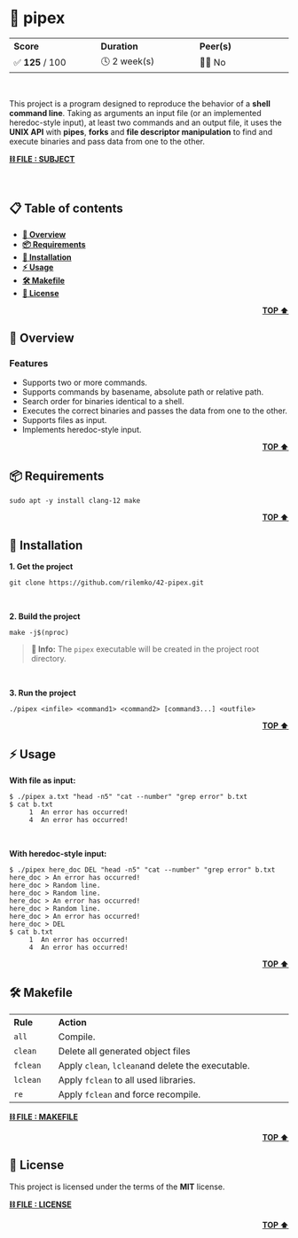 <a id="readme-top" name="readme-top"></a>

<!-- ------------------------------
* TITLE, DESCRIPTION & CONTACT
------------------------------ -->
# 🧪 pipex

<table>
    <tr>
        <th align="left" width="3333px">Score</th>
        <th align="left" width="3333px">Duration</th>
        <th align="left" width="3333px">Peer(s)</th>
    </tr>
    <tr>
        <td>✅ <b>125</b> / 100</td>
        <td>🕓 2 week(s)</td>
        <td>👷🏻 No</td>
    </tr>
</table>

<br>

This project is a program designed to reproduce the behavior of a **shell command line**. Taking as arguments an input file (or an implemented heredoc-style input), at least two commands and an output file, it uses the **UNIX API** with **pipes**, **forks** and **file descriptor manipulation** to find and execute binaries and pass data from one to the other.

[**⛓️ FILE : SUBJECT**](en.subject.pdf)

<br>

<!-- ------------------------------
* TABLE OF CONTENTS
------------------------------ -->
## 📋 Table of contents

- [**👀 Overview**](#readme-overview)
- [**📦 Requirements**](#readme-requirements)
- [**💾 Installation**](#readme-installation)
- [**⚡️ Usage**](#readme-usage)
- [**🛠️ Makefile**](#readme-makefile)
- [**📄 License**](#readme-license)

<a id="readme-overview" name="readme-overview"></a>
<p align="right"><b><a href="#readme-top">TOP ⬆️</a></b></p>

<!-- ------------------------------
* OVERVIEW
------------------------------ -->
## 👀 Overview

### Features

- Supports two or more commands.
- Supports commands by basename, absolute path or relative path.
- Search order for binaries identical to a shell.
- Executes the correct binaries and passes the data from one to the other.
- Supports files as input.
- Implements heredoc-style input.

<a id="readme-requirements" name="readme-requirements"></a>
<p align="right"><b><a href="#readme-top">TOP ⬆️</a></b></p>

<!-- ------------------------------
* REQUIREMENTS
------------------------------ -->
## 📦 Requirements

```
sudo apt -y install clang-12 make
```

<a id="readme-installation" name="readme-installation"></a>
<p align="right"><b><a href="#readme-top">TOP ⬆️</a></b></p>

<!-- ------------------------------
* INSTALLATION
------------------------------ -->
## 💾 Installation

**1. Get the project**

```
git clone https://github.com/rilemko/42-pipex.git
```

<br>

**2. Build the project**

```
make -j$(nproc)
```

> **🔵 Info:** The `pipex` executable will be created in the project root directory.

<br>

**3. Run the project**

```
./pipex <infile> <command1> <command2> [command3...] <outfile>
```

<a id="readme-usage" name="readme-usage"></a>
<p align="right"><b><a href="#readme-top">TOP ⬆️</a></b></p>

<!-- ------------------------------
* USAGE
------------------------------ -->
## ⚡️ Usage

**With file as input:**

```console
$ ./pipex a.txt "head -n5" "cat --number" "grep error" b.txt
$ cat b.txt
     1  An error has occurred!
     4  An error has occurred!
```

<br>

**With heredoc-style input:**

```console
$ ./pipex here_doc DEL "head -n5" "cat --number" "grep error" b.txt
here_doc > An error has occurred!
here_doc > Random line.
here_doc > Random line.
here_doc > An error has occurred!
here_doc > Random line.
here_doc > An error has occurred!
here_doc > DEL
$ cat b.txt
     1  An error has occurred!
     4  An error has occurred!
```

<a id="readme-makefile" name="readme-makefile"></a>
<p align="right"><b><a href="#readme-top">TOP ⬆️</a></b></p>

<!-- ------------------------------
* MAKEFILE
------------------------------ -->
## 🛠️ Makefile

<table>
    <tr>
        <th align="left" width="500px">Rule</th>
        <th align="left" width="9500px">Action</th>
        </tr>
    <tr><td><code>all</code></td><td>Compile.</td></tr>
    <tr><td><code>clean</code></td><td>Delete all generated object files</td></tr>
    <tr><td><code>fclean</code></td><td>Apply <code>clean</code>, <code>lclean</code>and delete the executable.</td></tr>
    <tr><td><code>lclean</code></td><td>Apply <code>fclean</code> to all used libraries.</td></tr>
    <tr><td><code>re</code></td><td>Apply <code>fclean</code> and force recompile.</td></tr>
</table>

[**⛓️ FILE : MAKEFILE**](Makefile)

<a id="readme-license" name="readme-license"></a>
<p align="right"><b><a href="#readme-top">TOP ⬆️</a></b></p>

<!-- ------------------------------
* LICENSE
------------------------------ -->
## 📄 License

This project is licensed under the terms of the **MIT** license.

[**⛓️ FILE : LICENSE**](LICENSE.md)

<p align="right"><b><a href="#readme-top">TOP ⬆️</a></b></p>
